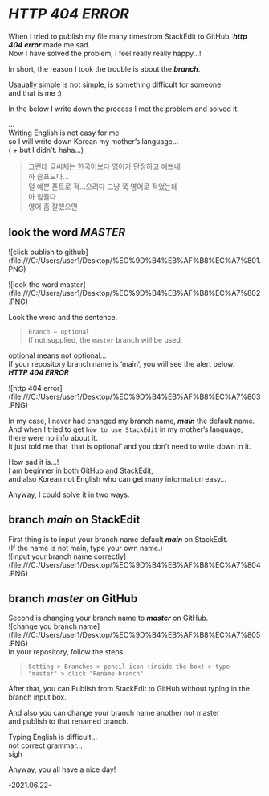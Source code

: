 <h1 id="http-404-error"><em><strong>HTTP 404 ERROR</strong></em></h1>
<p>When I tried to publish my file many timesfrom StackEdit to GitHub, <em><strong>http 404 error</strong></em> made me sad.<br>
Now I have solved the problem, I feel really really happy…!</p>
<p>In short, the reason I took the trouble is about the <em><strong>branch</strong></em>.</p>
<p>Usaually simple is not simple, is something difficult for someone<br>
and that is me  :)</p>
<p>In the below I write down the process I met the problem and solved it.</p>
<p>…<br>
Writing English is not easy for me<br>
so I will write down Korean my mother’s language…<br>
( + but I didn’t. haha…)</p>
<blockquote>
<p>그런데 글씨체는 한국어보다 영어가 단정하고 예쁘네<br>
하 슬프도다…<br>
덜 예쁜 폰트로 적…으려다 그냥 쭉 영어로 적었는데<br>
아 힘들다<br>
영어 좀 잘했으면</p>
</blockquote>
<h2 id="look-the-word-master">look the word <em><strong>MASTER</strong></em></h2>
<p>![click publish to github](file:///C:/Users/user1/Desktop/%EC%9D%B4%EB%AF%B8%EC%A7%801.PNG)</p>
<p>![look the word master](file:///C:/Users/user1/Desktop/%EC%9D%B4%EB%AF%B8%EC%A7%802.PNG)</p>
<p>Look the word and the sentence.</p>
<blockquote>
<p><code>Branch — optional</code><br>
If not supplied, the <code>master</code> branch will be used.</p>
</blockquote>
<p>optional means not optional…<br>
If your repository branch name is ‘main’, you will see the alert below.<br>
<em><strong>HTTP 404 ERROR</strong></em></p>
<p>![http 404 error](file:///C:/Users/user1/Desktop/%EC%9D%B4%EB%AF%B8%EC%A7%803.PNG)</p>
<p>In my case, I never had changed my branch name,  <em><strong>main</strong></em> the default name.<br>
And when I tried to get <code>how to use StackEdit</code> in my mother’s language,<br>
there were no info about it.<br>
It just told me that ‘that is optional’ and you don’t need to write down in it.</p>
<p>How sad it is…!<br>
I am beginner in both GitHub and StackEdit,<br>
and also Korean not English who can get many information easy…</p>
<p>Anyway, I could solve it in two ways.</p>
<h2 id="branch-main-on-stackedit">branch <em><strong>main</strong></em> on StackEdit</h2>
<p>First thing is to input your branch name default <em><strong>main</strong></em> on StackEdit.<br>
(If the name is not main, type your own name.)<br>
![input your branch name correctly](file:///C:/Users/user1/Desktop/%EC%9D%B4%EB%AF%B8%EC%A7%804.PNG)</p>
<h2 id="branch-master-on-github">branch <em><strong>master</strong></em> on GitHub</h2>
<p>Second is changing your branch name to <em><strong>master</strong></em> on GitHub.<br>
![change you branch name](file:///C:/Users/user1/Desktop/%EC%9D%B4%EB%AF%B8%EC%A7%805.PNG)<br>
In your repository, follow the steps.</p>
<blockquote>
<p><code>Setting &gt; Branches &gt; pencil icon (inside the box) &gt; type "master" &gt; click "Rename branch"</code></p>
</blockquote>
<p>After that, you can Publish from StackEdit to GitHub without typing in the branch input box.</p>
<p>And also you can change your branch name another not master<br>
and publish to that renamed branch.</p>
<p>Typing English is difficult…<br>
not correct grammar…<br>
sigh</p>
<p>Anyway, you all have a nice day!</p>
<p>-2021.06.22-</p>

